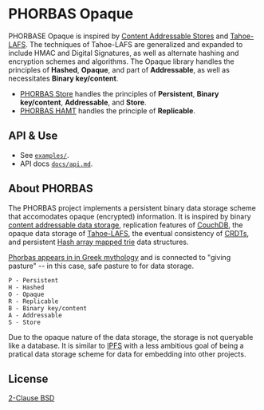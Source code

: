 # PHORBAS Opaque

PHORBASE Opaque is inspired by [Content Addressable Stores][CAS] and
[Tahoe-LAFS][]. The techniques of Tahoe-LAFS are generalized and expanded to
include HMAC and Digital Signatures, as well as alternate hashing and
encryption schemes and algorithms. The Opaque library handles the principles of
**Hashed**, **Opaque**, and part of **Addressable**, as well as necessitates
**Binary key/content**.

- [PHORBAS Store][] handles the principles of **Persistent**, **Binary key/content**, **Addressable**, and **Store**.
- [PHORBAS HAMT][] handles the principle of **Replicable**.

 [PHORBAS Store]: https://github.com/phorbas/js-phorbas-store
 [PHORBAS HAMT]: https://github.com/phorbas/js-phorbas-hamt


## API & Use

- See [`examples/`](./examples/).
- API docs [`docs/api.md`](docs/api.md).


## About PHORBAS

The PHORBAS project implements a persistent binary data storage scheme that
accomodates opaque (encrypted) information. It is inspired by binary [content
addressable data storage][CAS], replication features of [CouchDB][], the opaque
data storage of [Tahoe-LAFS][], the eventual consistency of [CRDTs][], and
persistent [Hash array mapped trie][HAMT] data structures.

[Phorbas appears in in Greek mythology][myth] and is connected to "giving
pasture" -- in this case, safe pasture to for data storage.

    P - Persistent
    H - Hashed
    O - Opaque
    R - Replicable
    B - Binary key/content
    A - Addressable
    S - Store

Due to the opaque nature of the data storage, the storage is not queryable
like a database. It is similar to [IPFS][] with a less ambitious goal of
being a pratical data storage scheme for data for embedding into other
projects.

  [CAS]: https://en.wikipedia.org/wiki/Content-addressable_storage
  [CouchDB]: https://couchdb.apache.org/
  [Tahoe-LAFS]: https://tahoe-lafs.readthedocs.io/en/tahoe-lafs-1.12.1/specifications/file-encoding.html
  [CRDTs]: https://en.wikipedia.org/wiki/Conflict-free_replicated_data_type
  [HAMT]: https://en.wikipedia.org/wiki/Hash_array_mapped_trie
  [IPFS]: https://ipfs.io/
  [myth]: https://en.wikipedia.org/wiki/Phorbas


## License

[2-Clause BSD](./LICENSE)

